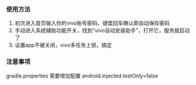 ### 使用方法
1.  初次进入首页输入你的vivo账号密码，键盘回车确认即自动保存密码  
2. 手动进入系统辅助功能开关，找到“vivo自动安装助手”，打开它，服务就启动了  
3. 设置app不被关闭，vivo多任务上锁，搞定  

### 注意事项
gradle.properties 需要增加配置
android.injected.testOnly=false
